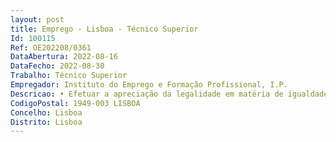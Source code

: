 ```yaml
--- 
layout: post
title: Emprego - Lisboa - Técnico Superior
Id: 100115
Ref: OE202208/0361
DataAbertura: 2022-08-16
DataFecho: 2022-08-30
Trabalho: Técnico Superior
Empregador: Instituto do Emprego e Formação Profissional, I.P.
Descricao: • Efetuar a apreciação da legalidade em matéria de igualdade e não discriminação na área laboral • Colaborar na promoção e acompanhamento do diálogo social em matéria de igualdade de género • Assegurar o apoio e assessoria jurídica à Comissão, designadamente na emissão de pareceres e análise de Convenções Coletivas de Trabalho • Efetuar atendimento jurídico • Colaborar nas atividades de formação, sensibilização e promoção de estudos da CITE • Assegurar a ligação jurídica à ACT e a outros organismos • Análise e acompanhamento dos trabalhos no âmbito de Diretivas Comunitárias, referentes a matériasrelacionadas com a missão da CITE
CodigoPostal: 1949-003 LISBOA
Concelho: Lisboa
Distrito: Lisboa
--- 
```

